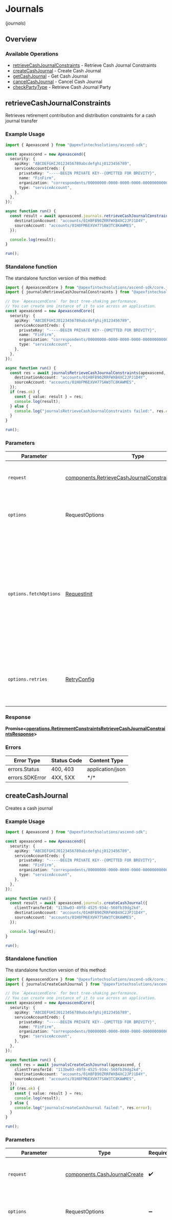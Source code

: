 # Journals
(*journals*)

## Overview

### Available Operations

* [retrieveCashJournalConstraints](#retrievecashjournalconstraints) - Retrieve Cash Journal Constraints
* [createCashJournal](#createcashjournal) - Create Cash Journal
* [getCashJournal](#getcashjournal) - Get Cash Journal
* [cancelCashJournal](#cancelcashjournal) - Cancel Cash Journal
* [checkPartyType](#checkpartytype) - Retrieve Cash Journal Party

## retrieveCashJournalConstraints

Retrieves retirement contribution and distribution constraints for a cash journal transfer

### Example Usage

<!-- UsageSnippet language="typescript" operationID="RetirementConstraints_RetrieveCashJournalConstraints" method="post" path="/transfers/v1/cashJournals:retrieveCashJournalConstraints" -->
```typescript
import { Apexascend } from "@apexfintechsolutions/ascend-sdk";

const apexascend = new Apexascend({
  security: {
    apiKey: "ABCDEFGHIJ0123456789abcdefghij0123456789",
    serviceAccountCreds: {
      privateKey: "-----BEGIN PRIVATE KEY--{OMITTED FOR BREVITY}",
      name: "FinFirm",
      organization: "correspondents/00000000-0000-0000-0000-000000000000",
      type: "serviceAccount",
    },
  },
});

async function run() {
  const result = await apexascend.journals.retrieveCashJournalConstraints({
    destinationAccount: "accounts/01H8FB90ZRRFWXB4XC2JPJ1D4Y",
    sourceAccount: "accounts/01H8FM6EXVH77SAW3TC8KAWMES",
  });

  console.log(result);
}

run();
```

### Standalone function

The standalone function version of this method:

```typescript
import { ApexascendCore } from "@apexfintechsolutions/ascend-sdk/core.js";
import { journalsRetrieveCashJournalConstraints } from "@apexfintechsolutions/ascend-sdk/funcs/journalsRetrieveCashJournalConstraints.js";

// Use `ApexascendCore` for best tree-shaking performance.
// You can create one instance of it to use across an application.
const apexascend = new ApexascendCore({
  security: {
    apiKey: "ABCDEFGHIJ0123456789abcdefghij0123456789",
    serviceAccountCreds: {
      privateKey: "-----BEGIN PRIVATE KEY--{OMITTED FOR BREVITY}",
      name: "FinFirm",
      organization: "correspondents/00000000-0000-0000-0000-000000000000",
      type: "serviceAccount",
    },
  },
});

async function run() {
  const res = await journalsRetrieveCashJournalConstraints(apexascend, {
    destinationAccount: "accounts/01H8FB90ZRRFWXB4XC2JPJ1D4Y",
    sourceAccount: "accounts/01H8FM6EXVH77SAW3TC8KAWMES",
  });
  if (res.ok) {
    const { value: result } = res;
    console.log(result);
  } else {
    console.log("journalsRetrieveCashJournalConstraints failed:", res.error);
  }
}

run();
```

### Parameters

| Parameter                                                                                                                                                                      | Type                                                                                                                                                                           | Required                                                                                                                                                                       | Description                                                                                                                                                                    |
| ------------------------------------------------------------------------------------------------------------------------------------------------------------------------------ | ------------------------------------------------------------------------------------------------------------------------------------------------------------------------------ | ------------------------------------------------------------------------------------------------------------------------------------------------------------------------------ | ------------------------------------------------------------------------------------------------------------------------------------------------------------------------------ |
| `request`                                                                                                                                                                      | [components.RetrieveCashJournalConstraintsRequestCreate](../../models/components/retrievecashjournalconstraintsrequestcreate.md)                                               | :heavy_check_mark:                                                                                                                                                             | The request object to use for the request.                                                                                                                                     |
| `options`                                                                                                                                                                      | RequestOptions                                                                                                                                                                 | :heavy_minus_sign:                                                                                                                                                             | Used to set various options for making HTTP requests.                                                                                                                          |
| `options.fetchOptions`                                                                                                                                                         | [RequestInit](https://developer.mozilla.org/en-US/docs/Web/API/Request/Request#options)                                                                                        | :heavy_minus_sign:                                                                                                                                                             | Options that are passed to the underlying HTTP request. This can be used to inject extra headers for examples. All `Request` options, except `method` and `body`, are allowed. |
| `options.retries`                                                                                                                                                              | [RetryConfig](../../lib/utils/retryconfig.md)                                                                                                                                  | :heavy_minus_sign:                                                                                                                                                             | Enables retrying HTTP requests under certain failure conditions.                                                                                                               |

### Response

**Promise\<[operations.RetirementConstraintsRetrieveCashJournalConstraintsResponse](../../models/operations/retirementconstraintsretrievecashjournalconstraintsresponse.md)\>**

### Errors

| Error Type       | Status Code      | Content Type     |
| ---------------- | ---------------- | ---------------- |
| errors.Status    | 400, 403         | application/json |
| errors.SDKError  | 4XX, 5XX         | \*/\*            |

## createCashJournal

Creates a cash journal

### Example Usage

<!-- UsageSnippet language="typescript" operationID="CashJournals_CreateCashJournal" method="post" path="/transfers/v1/cashJournals" -->
```typescript
import { Apexascend } from "@apexfintechsolutions/ascend-sdk";

const apexascend = new Apexascend({
  security: {
    apiKey: "ABCDEFGHIJ0123456789abcdefghij0123456789",
    serviceAccountCreds: {
      privateKey: "-----BEGIN PRIVATE KEY--{OMITTED FOR BREVITY}",
      name: "FinFirm",
      organization: "correspondents/00000000-0000-0000-0000-000000000000",
      type: "serviceAccount",
    },
  },
});

async function run() {
  const result = await apexascend.journals.createCashJournal({
    clientTransferId: "113bw03-49f8-4525-934c-560fb39dg2kd",
    destinationAccount: "accounts/01H8FB90ZRRFWXB4XC2JPJ1D4Y",
    sourceAccount: "accounts/01H8FM6EXVH77SAW3TC8KAWMES",
  });

  console.log(result);
}

run();
```

### Standalone function

The standalone function version of this method:

```typescript
import { ApexascendCore } from "@apexfintechsolutions/ascend-sdk/core.js";
import { journalsCreateCashJournal } from "@apexfintechsolutions/ascend-sdk/funcs/journalsCreateCashJournal.js";

// Use `ApexascendCore` for best tree-shaking performance.
// You can create one instance of it to use across an application.
const apexascend = new ApexascendCore({
  security: {
    apiKey: "ABCDEFGHIJ0123456789abcdefghij0123456789",
    serviceAccountCreds: {
      privateKey: "-----BEGIN PRIVATE KEY--{OMITTED FOR BREVITY}",
      name: "FinFirm",
      organization: "correspondents/00000000-0000-0000-0000-000000000000",
      type: "serviceAccount",
    },
  },
});

async function run() {
  const res = await journalsCreateCashJournal(apexascend, {
    clientTransferId: "113bw03-49f8-4525-934c-560fb39dg2kd",
    destinationAccount: "accounts/01H8FB90ZRRFWXB4XC2JPJ1D4Y",
    sourceAccount: "accounts/01H8FM6EXVH77SAW3TC8KAWMES",
  });
  if (res.ok) {
    const { value: result } = res;
    console.log(result);
  } else {
    console.log("journalsCreateCashJournal failed:", res.error);
  }
}

run();
```

### Parameters

| Parameter                                                                                                                                                                      | Type                                                                                                                                                                           | Required                                                                                                                                                                       | Description                                                                                                                                                                    |
| ------------------------------------------------------------------------------------------------------------------------------------------------------------------------------ | ------------------------------------------------------------------------------------------------------------------------------------------------------------------------------ | ------------------------------------------------------------------------------------------------------------------------------------------------------------------------------ | ------------------------------------------------------------------------------------------------------------------------------------------------------------------------------ |
| `request`                                                                                                                                                                      | [components.CashJournalCreate](../../models/components/cashjournalcreate.md)                                                                                                   | :heavy_check_mark:                                                                                                                                                             | The request object to use for the request.                                                                                                                                     |
| `options`                                                                                                                                                                      | RequestOptions                                                                                                                                                                 | :heavy_minus_sign:                                                                                                                                                             | Used to set various options for making HTTP requests.                                                                                                                          |
| `options.fetchOptions`                                                                                                                                                         | [RequestInit](https://developer.mozilla.org/en-US/docs/Web/API/Request/Request#options)                                                                                        | :heavy_minus_sign:                                                                                                                                                             | Options that are passed to the underlying HTTP request. This can be used to inject extra headers for examples. All `Request` options, except `method` and `body`, are allowed. |
| `options.retries`                                                                                                                                                              | [RetryConfig](../../lib/utils/retryconfig.md)                                                                                                                                  | :heavy_minus_sign:                                                                                                                                                             | Enables retrying HTTP requests under certain failure conditions.                                                                                                               |

### Response

**Promise\<[operations.CashJournalsCreateCashJournalResponse](../../models/operations/cashjournalscreatecashjournalresponse.md)\>**

### Errors

| Error Type       | Status Code      | Content Type     |
| ---------------- | ---------------- | ---------------- |
| errors.Status    | 400, 403, 409    | application/json |
| errors.SDKError  | 4XX, 5XX         | \*/\*            |

## getCashJournal

Gets an existing cash journal

### Example Usage

<!-- UsageSnippet language="typescript" operationID="CashJournals_GetCashJournal" method="get" path="/transfers/v1/cashJournals/{cashJournal_id}" -->
```typescript
import { Apexascend } from "@apexfintechsolutions/ascend-sdk";

const apexascend = new Apexascend({
  security: {
    apiKey: "ABCDEFGHIJ0123456789abcdefghij0123456789",
    serviceAccountCreds: {
      privateKey: "-----BEGIN PRIVATE KEY--{OMITTED FOR BREVITY}",
      name: "FinFirm",
      organization: "correspondents/00000000-0000-0000-0000-000000000000",
      type: "serviceAccount",
    },
  },
});

async function run() {
  const result = await apexascend.journals.getCashJournal("20230817000319");

  console.log(result);
}

run();
```

### Standalone function

The standalone function version of this method:

```typescript
import { ApexascendCore } from "@apexfintechsolutions/ascend-sdk/core.js";
import { journalsGetCashJournal } from "@apexfintechsolutions/ascend-sdk/funcs/journalsGetCashJournal.js";

// Use `ApexascendCore` for best tree-shaking performance.
// You can create one instance of it to use across an application.
const apexascend = new ApexascendCore({
  security: {
    apiKey: "ABCDEFGHIJ0123456789abcdefghij0123456789",
    serviceAccountCreds: {
      privateKey: "-----BEGIN PRIVATE KEY--{OMITTED FOR BREVITY}",
      name: "FinFirm",
      organization: "correspondents/00000000-0000-0000-0000-000000000000",
      type: "serviceAccount",
    },
  },
});

async function run() {
  const res = await journalsGetCashJournal(apexascend, "20230817000319");
  if (res.ok) {
    const { value: result } = res;
    console.log(result);
  } else {
    console.log("journalsGetCashJournal failed:", res.error);
  }
}

run();
```

### Parameters

| Parameter                                                                                                                                                                      | Type                                                                                                                                                                           | Required                                                                                                                                                                       | Description                                                                                                                                                                    | Example                                                                                                                                                                        |
| ------------------------------------------------------------------------------------------------------------------------------------------------------------------------------ | ------------------------------------------------------------------------------------------------------------------------------------------------------------------------------ | ------------------------------------------------------------------------------------------------------------------------------------------------------------------------------ | ------------------------------------------------------------------------------------------------------------------------------------------------------------------------------ | ------------------------------------------------------------------------------------------------------------------------------------------------------------------------------ |
| `cashJournalId`                                                                                                                                                                | *string*                                                                                                                                                                       | :heavy_check_mark:                                                                                                                                                             | The cashJournal id.                                                                                                                                                            | [object Object]                                                                                                                                                                |
| `options`                                                                                                                                                                      | RequestOptions                                                                                                                                                                 | :heavy_minus_sign:                                                                                                                                                             | Used to set various options for making HTTP requests.                                                                                                                          |                                                                                                                                                                                |
| `options.fetchOptions`                                                                                                                                                         | [RequestInit](https://developer.mozilla.org/en-US/docs/Web/API/Request/Request#options)                                                                                        | :heavy_minus_sign:                                                                                                                                                             | Options that are passed to the underlying HTTP request. This can be used to inject extra headers for examples. All `Request` options, except `method` and `body`, are allowed. |                                                                                                                                                                                |
| `options.retries`                                                                                                                                                              | [RetryConfig](../../lib/utils/retryconfig.md)                                                                                                                                  | :heavy_minus_sign:                                                                                                                                                             | Enables retrying HTTP requests under certain failure conditions.                                                                                                               |                                                                                                                                                                                |

### Response

**Promise\<[operations.CashJournalsGetCashJournalResponse](../../models/operations/cashjournalsgetcashjournalresponse.md)\>**

### Errors

| Error Type       | Status Code      | Content Type     |
| ---------------- | ---------------- | ---------------- |
| errors.Status    | 400, 403         | application/json |
| errors.SDKError  | 4XX, 5XX         | \*/\*            |

## cancelCashJournal

Cancels an existing cash journal

### Example Usage

<!-- UsageSnippet language="typescript" operationID="CashJournals_CancelCashJournal" method="post" path="/transfers/v1/cashJournals/{cashJournal_id}:cancel" -->
```typescript
import { Apexascend } from "@apexfintechsolutions/ascend-sdk";

const apexascend = new Apexascend({
  security: {
    apiKey: "ABCDEFGHIJ0123456789abcdefghij0123456789",
    serviceAccountCreds: {
      privateKey: "-----BEGIN PRIVATE KEY--{OMITTED FOR BREVITY}",
      name: "FinFirm",
      organization: "correspondents/00000000-0000-0000-0000-000000000000",
      type: "serviceAccount",
    },
  },
});

async function run() {
  const result = await apexascend.journals.cancelCashJournal({
    name: "cashJournals/20240717000319",
  }, "20240717000319");

  console.log(result);
}

run();
```

### Standalone function

The standalone function version of this method:

```typescript
import { ApexascendCore } from "@apexfintechsolutions/ascend-sdk/core.js";
import { journalsCancelCashJournal } from "@apexfintechsolutions/ascend-sdk/funcs/journalsCancelCashJournal.js";

// Use `ApexascendCore` for best tree-shaking performance.
// You can create one instance of it to use across an application.
const apexascend = new ApexascendCore({
  security: {
    apiKey: "ABCDEFGHIJ0123456789abcdefghij0123456789",
    serviceAccountCreds: {
      privateKey: "-----BEGIN PRIVATE KEY--{OMITTED FOR BREVITY}",
      name: "FinFirm",
      organization: "correspondents/00000000-0000-0000-0000-000000000000",
      type: "serviceAccount",
    },
  },
});

async function run() {
  const res = await journalsCancelCashJournal(apexascend, {
    name: "cashJournals/20240717000319",
  }, "20240717000319");
  if (res.ok) {
    const { value: result } = res;
    console.log(result);
  } else {
    console.log("journalsCancelCashJournal failed:", res.error);
  }
}

run();
```

### Parameters

| Parameter                                                                                                                                                                      | Type                                                                                                                                                                           | Required                                                                                                                                                                       | Description                                                                                                                                                                    | Example                                                                                                                                                                        |
| ------------------------------------------------------------------------------------------------------------------------------------------------------------------------------ | ------------------------------------------------------------------------------------------------------------------------------------------------------------------------------ | ------------------------------------------------------------------------------------------------------------------------------------------------------------------------------ | ------------------------------------------------------------------------------------------------------------------------------------------------------------------------------ | ------------------------------------------------------------------------------------------------------------------------------------------------------------------------------ |
| `cashJournalId`                                                                                                                                                                | *string*                                                                                                                                                                       | :heavy_check_mark:                                                                                                                                                             | The cashJournal id.                                                                                                                                                            | [object Object]                                                                                                                                                                |
| `cancelCashJournalRequestCreate`                                                                                                                                               | [components.CancelCashJournalRequestCreate](../../models/components/cancelcashjournalrequestcreate.md)                                                                         | :heavy_check_mark:                                                                                                                                                             | N/A                                                                                                                                                                            |                                                                                                                                                                                |
| `options`                                                                                                                                                                      | RequestOptions                                                                                                                                                                 | :heavy_minus_sign:                                                                                                                                                             | Used to set various options for making HTTP requests.                                                                                                                          |                                                                                                                                                                                |
| `options.fetchOptions`                                                                                                                                                         | [RequestInit](https://developer.mozilla.org/en-US/docs/Web/API/Request/Request#options)                                                                                        | :heavy_minus_sign:                                                                                                                                                             | Options that are passed to the underlying HTTP request. This can be used to inject extra headers for examples. All `Request` options, except `method` and `body`, are allowed. |                                                                                                                                                                                |
| `options.retries`                                                                                                                                                              | [RetryConfig](../../lib/utils/retryconfig.md)                                                                                                                                  | :heavy_minus_sign:                                                                                                                                                             | Enables retrying HTTP requests under certain failure conditions.                                                                                                               |                                                                                                                                                                                |

### Response

**Promise\<[operations.CashJournalsCancelCashJournalResponse](../../models/operations/cashjournalscancelcashjournalresponse.md)\>**

### Errors

| Error Type       | Status Code      | Content Type     |
| ---------------- | ---------------- | ---------------- |
| errors.Status    | 400, 403         | application/json |
| errors.SDKError  | 4XX, 5XX         | \*/\*            |

## checkPartyType

Determines whether a potential cash journal will be considered first party or third party given a source and destination account

### Example Usage

<!-- UsageSnippet language="typescript" operationID="CashJournals_CheckPartyType" method="post" path="/transfers/v1/cashJournals:checkPartyType" -->
```typescript
import { Apexascend } from "@apexfintechsolutions/ascend-sdk";

const apexascend = new Apexascend({
  security: {
    apiKey: "ABCDEFGHIJ0123456789abcdefghij0123456789",
    serviceAccountCreds: {
      privateKey: "-----BEGIN PRIVATE KEY--{OMITTED FOR BREVITY}",
      name: "FinFirm",
      organization: "correspondents/00000000-0000-0000-0000-000000000000",
      type: "serviceAccount",
    },
  },
});

async function run() {
  const result = await apexascend.journals.checkPartyType({
    destinationAccount: "accounts/01H8FB90ZRRFWXB4XC2JPJ1D4Y",
    sourceAccount: "accounts/01H8FM6EXVH77SAW3TC8KAWMES",
  });

  console.log(result);
}

run();
```

### Standalone function

The standalone function version of this method:

```typescript
import { ApexascendCore } from "@apexfintechsolutions/ascend-sdk/core.js";
import { journalsCheckPartyType } from "@apexfintechsolutions/ascend-sdk/funcs/journalsCheckPartyType.js";

// Use `ApexascendCore` for best tree-shaking performance.
// You can create one instance of it to use across an application.
const apexascend = new ApexascendCore({
  security: {
    apiKey: "ABCDEFGHIJ0123456789abcdefghij0123456789",
    serviceAccountCreds: {
      privateKey: "-----BEGIN PRIVATE KEY--{OMITTED FOR BREVITY}",
      name: "FinFirm",
      organization: "correspondents/00000000-0000-0000-0000-000000000000",
      type: "serviceAccount",
    },
  },
});

async function run() {
  const res = await journalsCheckPartyType(apexascend, {
    destinationAccount: "accounts/01H8FB90ZRRFWXB4XC2JPJ1D4Y",
    sourceAccount: "accounts/01H8FM6EXVH77SAW3TC8KAWMES",
  });
  if (res.ok) {
    const { value: result } = res;
    console.log(result);
  } else {
    console.log("journalsCheckPartyType failed:", res.error);
  }
}

run();
```

### Parameters

| Parameter                                                                                                                                                                      | Type                                                                                                                                                                           | Required                                                                                                                                                                       | Description                                                                                                                                                                    |
| ------------------------------------------------------------------------------------------------------------------------------------------------------------------------------ | ------------------------------------------------------------------------------------------------------------------------------------------------------------------------------ | ------------------------------------------------------------------------------------------------------------------------------------------------------------------------------ | ------------------------------------------------------------------------------------------------------------------------------------------------------------------------------ |
| `request`                                                                                                                                                                      | [components.CheckPartyTypeRequestCreate](../../models/components/checkpartytyperequestcreate.md)                                                                               | :heavy_check_mark:                                                                                                                                                             | The request object to use for the request.                                                                                                                                     |
| `options`                                                                                                                                                                      | RequestOptions                                                                                                                                                                 | :heavy_minus_sign:                                                                                                                                                             | Used to set various options for making HTTP requests.                                                                                                                          |
| `options.fetchOptions`                                                                                                                                                         | [RequestInit](https://developer.mozilla.org/en-US/docs/Web/API/Request/Request#options)                                                                                        | :heavy_minus_sign:                                                                                                                                                             | Options that are passed to the underlying HTTP request. This can be used to inject extra headers for examples. All `Request` options, except `method` and `body`, are allowed. |
| `options.retries`                                                                                                                                                              | [RetryConfig](../../lib/utils/retryconfig.md)                                                                                                                                  | :heavy_minus_sign:                                                                                                                                                             | Enables retrying HTTP requests under certain failure conditions.                                                                                                               |

### Response

**Promise\<[operations.CashJournalsCheckPartyTypeResponse](../../models/operations/cashjournalscheckpartytyperesponse.md)\>**

### Errors

| Error Type       | Status Code      | Content Type     |
| ---------------- | ---------------- | ---------------- |
| errors.Status    | 400, 403         | application/json |
| errors.SDKError  | 4XX, 5XX         | \*/\*            |